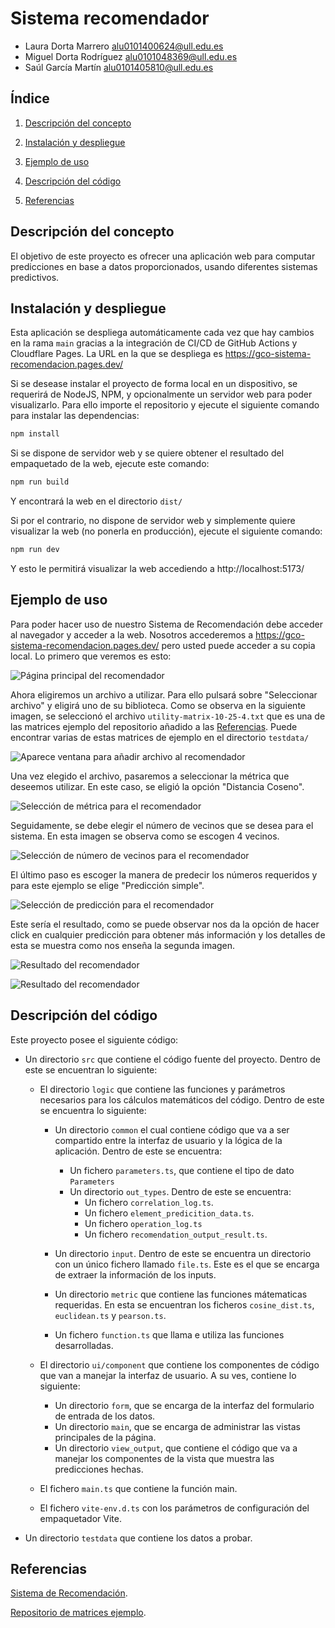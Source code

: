 # Sistema recomendador 
- Laura Dorta Marrero <alu0101400624@ull.edu.es>
- Miguel Dorta Rodríguez <alu0101048369@ull.edu.es>
- Saúl García Martín <alu0101405810@ull.edu.es>

## Índice

1. [Descripción del concepto](#descripción-del-concepto)

2. [Instalación  y despliegue](#instalación-y-despliegue)

3. [Ejemplo de uso](#ejemplo-de-uso)

4. [Descripción del código](#descripción-del-código)

6. [Referencias](#referencias)

## Descripción del concepto
El objetivo de este proyecto es ofrecer una aplicación web para computar predicciones en base a datos proporcionados, usando diferentes sistemas predictivos.

## Instalación y despliegue

Esta aplicación se despliega automáticamente cada vez que hay cambios en la rama `main` gracias a la integración de CI/CD de GitHub Actions y Cloudflare Pages. La URL en la que se despliega es https://gco-sistema-recomendacion.pages.dev/

Si se desease instalar el proyecto de forma local en un dispositivo, se requerirá de NodeJS, NPM, y opcionalmente un servidor web para poder visualizarlo. Para ello importe el repositorio y ejecute el siguiente comando para instalar las dependencias:

```sh
npm install
```

Si se dispone de servidor web y se quiere obtener el resultado del empaquetado de la web, ejecute este comando:

```sh
npm run build
```

Y encontrará la web en el directorio `dist/`

Si por el contrario, no dispone de servidor web y simplemente quiere visualizar la web (no ponerla en producción), ejecute el siguiente comando:

```sh
npm run dev
```

Y esto le permitirá visualizar la web accediendo a http://localhost:5173/


## Ejemplo de uso
Para poder hacer uso de nuestro Sistema de Recomendación debe acceder al navegador y acceder a la web. Nosotros accederemos a https://gco-sistema-recomendacion.pages.dev/ pero usted puede acceder a su copia local. Lo primero que veremos es esto:

![Página principal del recomendador](/docs/Inicio.png)

Ahora eligiremos un archivo a utilizar. Para ello pulsará sobre "Seleccionar archivo" y eligirá uno de su biblioteca. Como se observa en la siguiente imagen, se seleccionó el archivo `utility-matrix-10-25-4.txt` que es una de las matrices ejemplo del repositorio añadido a las [Referencias](#referencias). Puede encontrar varias de estas matrices de ejemplo en el directorio `testdata/`

![Aparece ventana para añadir archivo al recomendador](/docs/Seleccionar_archivo.png)

Una vez elegido el archivo, pasaremos a seleccionar la métrica que deseemos utilizar. En este caso, se eligió la opción "Distancia Coseno". 

![Selección de métrica para el recomendador](/docs/Seleccionar_metrica.png)

Seguidamente, se debe elegir el número de vecinos que se desea para el sistema. En esta imagen se observa como se escogen 4 vecinos.

![Selección de número de vecinos para el recomendador](/docs/N_vecinos.png)

El último paso es escoger la manera de predecir los números requeridos y para este ejemplo se elige "Predicción simple".

![Selección de predicción para el recomendador](/docs/Seleccionar_prediccion.png)

Este sería el resultado, como se puede observar nos da la opción de hacer click en cualquier predicción para obtener más información y los detalles de esta se muestra como nos enseña la segunda imagen.

![Resultado del recomendador](/docs/Resultado_p1.png)

![Resultado del recomendador](/docs/Resultado_p2.png)


## Descripción del código
Este proyecto posee el siguiente código:
- Un directorio `src` que contiene el código fuente del proyecto. Dentro de este se encuentran lo siguiente:

    - El directorio `logic` que contiene las funciones y parámetros necesarios para los cálculos matemáticos del código. Dentro de este se encuentra lo siguiente:
      - Un directorio `common` el cual contiene código que va a ser compartido entre la interfaz de usuario y la lógica de la aplicación. Dentro de este se encuentra:
        - Un fichero `parameters.ts`, que contiene el tipo de dato `Parameters`
        - Un directorio `out_types`. Dentro de este se encuentra:
          - Un fichero `correlation_log.ts`.
          - Un fichero `element_predicition_data.ts`.
          - Un fichero `operation_log.ts`
          - Un fichero `recomendation_output_result.ts`.

      - Un directorio `input`. Dentro de este se encuentra un directorio con un único fichero llamado `file.ts`. Este es el que se encarga de extraer la información de los inputs.
      
      - Un directorio `metric` que contiene las funciones mátematicas requeridas. En esta se encuentran los ficheros `cosine_dist.ts`, `euclidean.ts` y `pearson.ts`.
      - Un fichero `function.ts` que llama e utiliza las funciones desarrolladas.

    - El directorio `ui/component` que contiene los componentes de código que van a manejar la interfaz de usuario. A su ves, contiene lo siguiente:
      - Un directorio `form`, que se encarga de la interfaz del formulario de entrada de los datos.
      - Un directorio `main`, que se encarga de administrar las vistas principales de la página.
      - Un directorio `view_output`, que contiene el código que va a manejar los componentes de la vista que muestra las predicciones hechas.

    - El fichero `main.ts` que contiene la función main.

    - El fichero `vite-env.d.ts` con los parámetros de configuración del empaquetador Vite.

- Un directorio `testdata` que contiene los datos a probar.

## Referencias

[Sistema de Recomendación](https://gco-sistema-recomendacion.pages.dev/).

[Repositorio de matrices ejemplo](https://github.com/ull-cs/gestion-conocimiento/blob/main/recommeder-systems/examples-utility-matrices/utility-matrix-10-25-4.txt).



